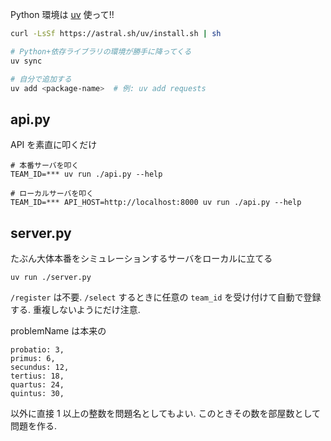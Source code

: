 Python 環境は [uv](https://docs.astral.sh/uv/) 使って!!

```bash
curl -LsSf https://astral.sh/uv/install.sh | sh
```

```bash
# Python+依存ライブラリの環境が勝手に降ってくる
uv sync

# 自分で追加する
uv add <package-name>  # 例: uv add requests
```

## api.py

API を素直に叩くだけ

```
# 本番サーバを叩く
TEAM_ID=*** uv run ./api.py --help

# ローカルサーバを叩く
TEAM_ID=*** API_HOST=http://localhost:8000 uv run ./api.py --help
```

## server.py

たぶん大体本番をシミュレーションするサーバをローカルに立てる

```
uv run ./server.py
```

`/register` は不要.
`/select` するときに任意の `team_id` を受け付けて自動で登録する.
重複しないようにだけ注意.

problemName は本来の

```
probatio: 3,
primus: 6,
secundus: 12,
tertius: 18,
quartus: 24,
quintus: 30,
```

以外に直接 1 以上の整数を問題名としてもよい.
このときその数を部屋数として問題を作る.
